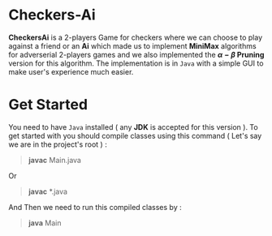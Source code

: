 # Checkers-Ai

**CheckersAi** is a 2-players Game for checkers where we can choose to play against a friend or an **Ai** which made us to implement **MiniMax** algorithms for adverserial 2-players games and we also implemented the **$\alpha-\beta$ Pruning** version for this algorithm.
The implementation is in `Java` with a simple GUI to make user's experience much easier.

# Get Started

You need to have `Java` installed ( any **JDK** is accepted for this version ).
To get started with you should compile classes using this command ( Let's say we are in the project's root ) :
> **javac** Main.java

Or
> **javac** *.java

And Then we need to run this compiled classes by :
> **java** Main